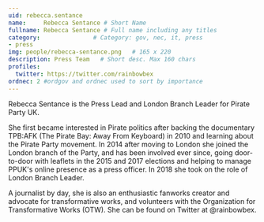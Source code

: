 ```yaml
---
uid: rebecca.sentance
name:     Rebecca Sentance # Short Name
fullname: Rebecca Sentance # Full name including any titles
category:               # Category: gov, nec, it, press
- press
img: people/rebecca-sentance.png   # 165 x 220
description: Press Team   # Short desc. Max 160 chars
profiles:
  twitter: https://twitter.com/rainbowbex
ordnec: 2 #ordgov and ordnec used to sort by importance
---
```


Rebecca Sentance is the Press Lead and London Branch Leader for Pirate Party UK.

She first became interested in Pirate politics after backing the documentary TPB:AFK (The Pirate Bay: Away From Keyboard) in 2010 and learning about the Pirate Party movement. In 2014 after moving to London she joined the London branch of the Party, and has been involved ever since, going door-to-door with leaflets in the 2015 and 2017 elections and helping to manage PPUK's online presence as a press officer. In 2018 she took on the role of London Branch Leader.

A journalist by day, she is also an enthusiastic fanworks creator and advocate for transformative works, and volunteers with the Organization for Transformative Works (OTW). She can be found on Twitter at @rainbowbex.